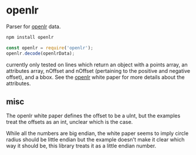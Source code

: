 openlr
===

Parser for [openlr](http://www.openlr.info/) data.
```bash
npm install openlr
```

```js
const openlr = require('openlr');
openlr.decode(openlrData);
```

currently only tested on lines which return an object with a points array, an
attributes array, nOffset and nOffset (pertaining to the positive and negative offset), and a bbox.  See the [openlr](http://www.openlr.info/data/docs/OpenLR-Whitepaper_v1.5.pdf) white paper for more details about the attributes.

misc
---

The openlr white paper defines the offset to be a uInt, but the examples treat the offsets as an int, unclear which is the case.

While all the numbers are big endian, the white paper seems to imply circle radius should be little endian but the example doesn't make it clear which way it should be, this library treats it as a little endian number. 

